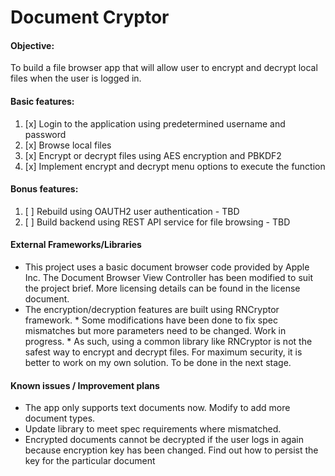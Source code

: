 #  Document Cryptor

#### Objective:
To build a file browser app that will allow user to encrypt and decrypt local files when the user is logged in.

#### Basic features:
1. [x] Login to the application using predetermined username and password
2. [x] Browse local files 
3. [x] Encrypt or decrypt files using AES encryption and PBKDF2
4. [x] Implement encrypt and decrypt menu options to execute the function

#### Bonus features: 
1. [ ] Rebuild using OAUTH2 user authentication - TBD
2. [ ] Build backend using REST API service for file browsing - TBD

#### External Frameworks/Libraries
* This project uses a basic document browser code provided by Apple Inc. The Document Browser View Controller has been modified to suit the project brief. More licensing details can be found in the license document.
* The encryption/decryption features are built using RNCryptor framework. 
            *  Some modifications have been done to fix spec mismatches but more parameters need to be changed. Work in progress.
            *  As such, using a common library like RNCryptor is not the safest way to encrypt and decrypt files. For maximum security, it is better to work on my own solution. To be done in the next stage.
        
#### Known issues / Improvement plans
* The app only supports text documents now. Modify to add more document types.
* Update library to meet spec requirements where mismatched.
* Encrypted documents cannot be decrypted if the user logs in again because encryption key has been changed. Find out how to persist the key for the particular document
